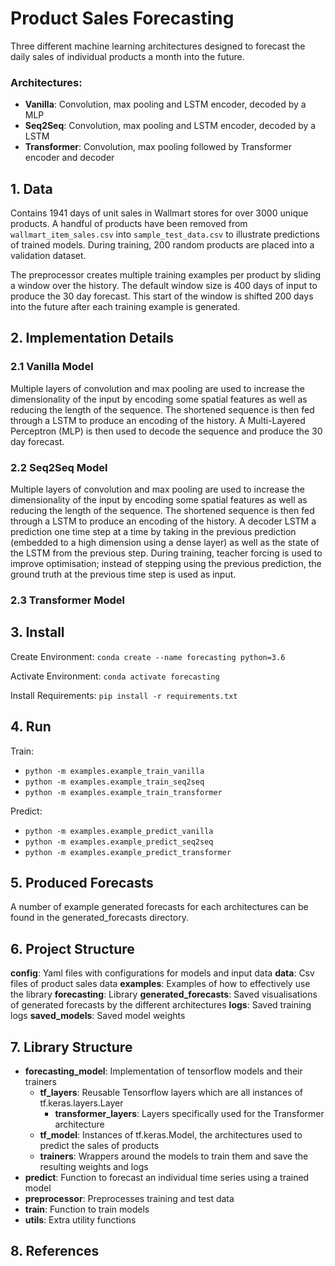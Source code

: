# Product Sales Forecasting

Three different machine learning architectures designed to forecast the daily sales of 
individual products a month into the future.

### Architectures:
- __Vanilla__: Convolution, max pooling and LSTM encoder, decoded by a MLP 
- __Seq2Seq__: Convolution, max pooling and LSTM encoder, decoded by a LSTM
- __Transformer__: Convolution, max pooling followed by Transformer encoder and decoder

## 1. Data

Contains 1941 days of unit sales in Wallmart stores for over 3000 unique products. A handful
of products have been removed from `wallmart_item_sales.csv` into `sample_test_data.csv` to
illustrate predictions of trained models. During training, 200 random products are placed into a validation dataset.

The preprocessor creates multiple training examples per product by sliding a window over the history. The default
window size is 400 days of input to produce the 30 day forecast. This start of the window is shifted 200 days into the future
after each training example is generated.

## 2. Implementation Details

### 2.1 Vanilla Model

Multiple layers of convolution and max pooling are used to increase the dimensionality of the input 
by encoding some spatial features as well as reducing the length of the sequence. The shortened sequence
is then fed through a LSTM to produce an encoding of the history. A Multi-Layered Perceptron (MLP) is then used to decode
the sequence and produce the 30 day forecast.

### 2.2 Seq2Seq Model

Multiple layers of convolution and max pooling are used to increase the dimensionality of the input 
by encoding some spatial features as well as reducing the length of the sequence. The shortened sequence
is then fed through a LSTM to produce an encoding of the history. A decoder LSTM a prediction 
one time step at a time by taking in the previous prediction (embedded to a high dimension using a dense layer) as well
as the state of the LSTM from the previous step. During training, teacher forcing is used to improve optimisation;
instead of stepping using the previous prediction, the ground truth at the previous time step is used as input.

### 2.3 Transformer Model

## 3. Install

Create Environment: `conda create --name forecasting python=3.6`

Activate Environment: `conda activate forecasting`

Install Requirements: `pip install -r requirements.txt`

## 4. Run

Train:
- `python -m examples.example_train_vanilla`
- `python -m examples.example_train_seq2seq`
- `python -m examples.example_train_transformer`

Predict:
- `python -m examples.example_predict_vanilla`
- `python -m examples.example_predict_seq2seq`
- `python -m examples.example_predict_transformer`

## 5. Produced Forecasts

A number of example generated forecasts for each architectures can be found in the generated_forecasts directory.

## 6. Project Structure

__config__: Yaml files with configurations for models and input data
__data__: Csv files of product sales data
__examples__: Examples of how to effectively use the library
__forecasting__: Library
__generated_forecasts__: Saved visualisations of generated forecasts by the different architectures
__logs__: Saved training logs
__saved_models__: Saved model weights

## 7. Library Structure

- __forecasting_model__: Implementation of tensorflow models and their trainers
    - __tf_layers__: Reusable Tensorflow layers which are all instances of tf.keras.layers.Layer
        - __transformer_layers__: Layers specifically used for the Transformer architecture
    - __tf_model__: Instances of tf.keras.Model, the architectures used to predict the sales of products 
    - __trainers__: Wrappers around the models to train them and save the resulting weights and logs
- __predict__:  Function to forecast an individual time series using a trained model
- __preprocessor__:  Preprocesses training and test data
- __train__: Function to train models
- __utils__:  Extra utility functions

## 8. References
